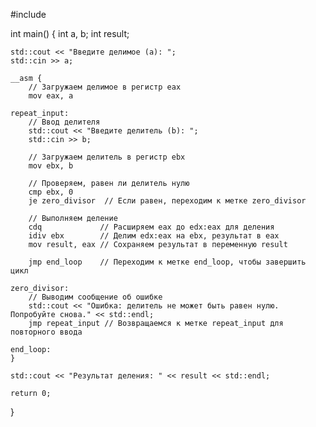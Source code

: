 #include <iostream>

int main() {
    int a, b;
    int result;

    std::cout << "Введите делимое (a): ";
    std::cin >> a;

    __asm {
        // Загружаем делимое в регистр eax
        mov eax, a

    repeat_input:
        // Ввод делителя
        std::cout << "Введите делитель (b): ";
        std::cin >> b;

        // Загружаем делитель в регистр ebx
        mov ebx, b

        // Проверяем, равен ли делитель нулю
        cmp ebx, 0
        je zero_divisor  // Если равен, переходим к метке zero_divisor

        // Выполняем деление
        cdq             // Расширяем eax до edx:eax для деления
        idiv ebx        // Делим edx:eax на ebx, результат в eax
        mov result, eax // Сохраняем результат в переменную result

        jmp end_loop    // Переходим к метке end_loop, чтобы завершить цикл

    zero_divisor:
        // Выводим сообщение об ошибке
        std::cout << "Ошибка: делитель не может быть равен нулю. Попробуйте снова." << std::endl;
        jmp repeat_input // Возвращаемся к метке repeat_input для повторного ввода

    end_loop:
    }

    std::cout << "Результат деления: " << result << std::endl;

    return 0;
}

